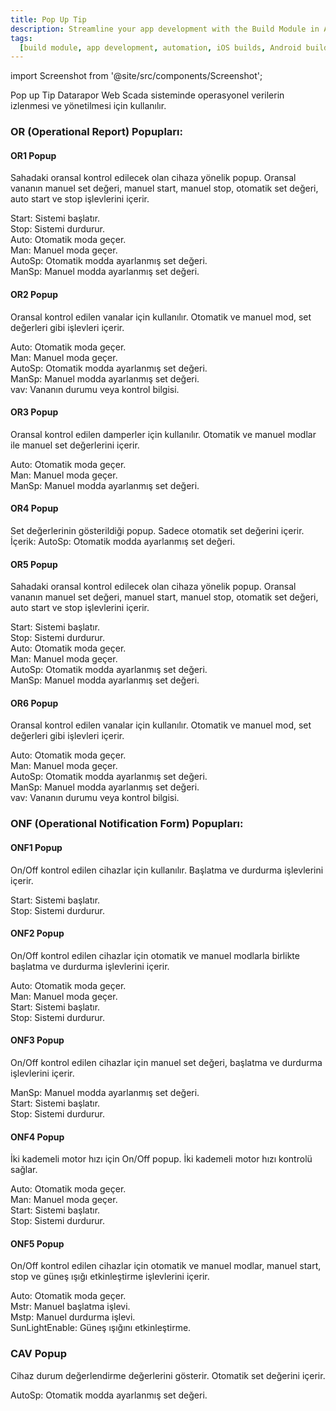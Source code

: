 ```yaml
---
title: Pop Up Tip
description: Streamline your app development with the Build Module in Appcircle, offering automated builds for iOS and Android platforms.
tags:
  [build module, app development, automation, iOS builds, Android builds, CI/CD]
---
```


import Screenshot from '@site/src/components/Screenshot';

<Screenshot url='/img/link7.png' />

Pop up Tip Datarapor Web Scada sisteminde operasyonel verilerin izlenmesi ve yönetilmesi için kullanılır.

### OR (Operational Report) Popupları:

#### OR1 Popup

Sahadaki oransal kontrol edilecek olan cihaza yönelik popup. Oransal vananın manuel set değeri, manuel start, manuel stop, otomatik set değeri, auto start ve stop işlevlerini içerir.
  
Start: Sistemi başlatır.  
Stop: Sistemi durdurur.  
Auto: Otomatik moda geçer.   
Man: Manuel moda geçer.  
AutoSp: Otomatik modda ayarlanmış set değeri.  
ManSp: Manuel modda ayarlanmış set değeri.  

#### OR2 Popup

Oransal kontrol edilen vanalar için kullanılır. Otomatik ve manuel mod, set değerleri gibi işlevleri içerir.
   
Auto: Otomatik moda geçer.   
Man: Manuel moda geçer.   
AutoSp: Otomatik modda ayarlanmış set değeri.   
ManSp: Manuel modda ayarlanmış set değeri.   
vav: Vananın durumu veya kontrol bilgisi.   

#### OR3 Popup   

Oransal kontrol edilen damperler için kullanılır. Otomatik ve manuel modlar ile manuel set değerlerini içerir.
 
Auto: Otomatik moda geçer.    
Man: Manuel moda geçer.   
ManSp: Manuel modda ayarlanmış set değeri.   


#### OR4 Popup

Set değerlerinin gösterildiği popup. Sadece otomatik set değerini içerir.
İçerik:
AutoSp: Otomatik modda ayarlanmış set değeri.


#### OR5 Popup

Sahadaki oransal kontrol edilecek olan cihaza yönelik popup. Oransal vananın manuel set değeri, manuel start, manuel stop, otomatik set değeri, auto start ve stop işlevlerini içerir.
 
Start: Sistemi başlatır.   
Stop: Sistemi durdurur.   
Auto: Otomatik moda geçer.   
Man: Manuel moda geçer.    
AutoSp: Otomatik modda ayarlanmış set değeri.   
ManSp: Manuel modda ayarlanmış set değeri.   


####  OR6 Popup

Oransal kontrol edilen vanalar için kullanılır. Otomatik ve manuel mod, set değerleri gibi işlevleri içerir.
 
Auto: Otomatik moda geçer.    
Man: Manuel moda geçer.    
AutoSp: Otomatik modda ayarlanmış set değeri.   
ManSp: Manuel modda ayarlanmış set değeri.    
vav: Vananın durumu veya kontrol bilgisi.   

### ONF (Operational Notification Form) Popupları:
#### ONF1 Popup

On/Off kontrol edilen cihazlar için kullanılır. Başlatma ve durdurma işlevlerini içerir.
 
Start: Sistemi başlatır.   
Stop: Sistemi durdurur.   

#### ONF2 Popup  

On/Off kontrol edilen cihazlar için otomatik ve manuel modlarla birlikte başlatma ve durdurma işlevlerini içerir.
 
Auto: Otomatik moda geçer.   
Man: Manuel moda geçer.   
Start: Sistemi başlatır.    
Stop: Sistemi durdurur.   

#### ONF3 Popup

On/Off kontrol edilen cihazlar için manuel set değeri, başlatma ve durdurma işlevlerini içerir.
 
ManSp: Manuel modda ayarlanmış set değeri.    
Start: Sistemi başlatır.   
Stop: Sistemi durdurur.    

#### ONF4 Popup

İki kademeli motor hızı için On/Off popup. İki kademeli motor hızı kontrolü sağlar.
 
Auto: Otomatik moda geçer.   
Man: Manuel moda geçer.   
Start: Sistemi başlatır.  
Stop: Sistemi durdurur.   

#### ONF5 Popup

On/Off kontrol edilen cihazlar için otomatik ve manuel modlar, manuel start, stop ve güneş ışığı etkinleştirme işlevlerini içerir.
 
Auto: Otomatik moda geçer.   
Mstr: Manuel başlatma işlevi.   
Mstp: Manuel durdurma işlevi.   
SunLightEnable: Güneş ışığını etkinleştirme.   

 
### CAV Popup

Cihaz durum değerlendirme değerlerini gösterir. Otomatik set değerini içerir.
 
AutoSp: Otomatik modda ayarlanmış set değeri.   
 
 
 